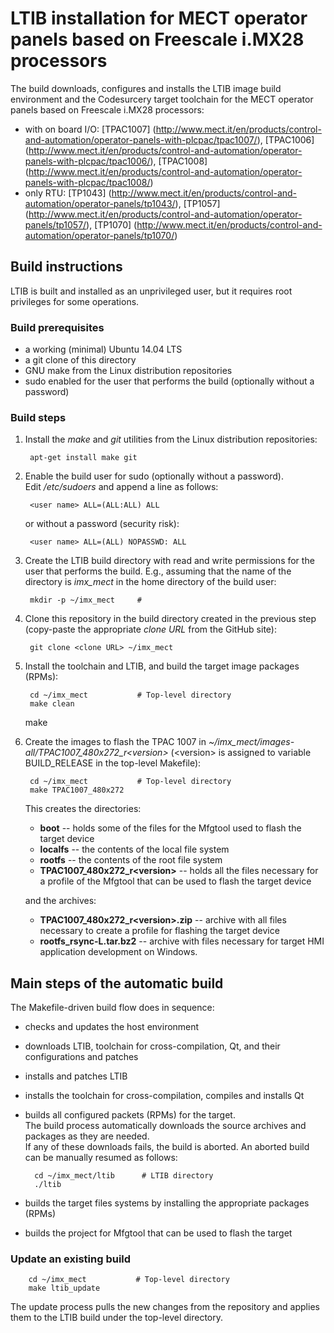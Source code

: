 # LTIB installation for MECT operator panels based on Freescale i.MX28 processors

The build downloads, configures and installs the LTIB image build environment and the Codesurcery target toolchain for the MECT operator panels based on Freescale i.MX28 processors:

- with on board I/O:
[TPAC1007] (http://www.mect.it/en/products/control-and-automation/operator-panels-with-plcpac/tpac1007/),
[TPAC1006] (http://www.mect.it/en/products/control-and-automation/operator-panels-with-plcpac/tpac1006/),
[TPAC1008] (http://www.mect.it/en/products/control-and-automation/operator-panels-with-plcpac/tpac1008/)
- only RTU:
[TP1043] (http://www.mect.it/en/products/control-and-automation/operator-panels/tp1043/),
[TP1057] (http://www.mect.it/en/products/control-and-automation/operator-panels/tp1057/),
[TP1070] (http://www.mect.it/en/products/control-and-automation/operator-panels/tp1070/)

## Build instructions

LTIB is built and installed as an unprivileged user, but it requires root privileges for some operations.

### Build prerequisites

- a working (minimal) Ubuntu 14.04 LTS
- a git clone of this directory
- GNU make from the Linux distribution repositories
- sudo enabled for the user that performs the build (optionally without a password)

### Build steps

1. Install the *make* and *git* utilities from the Linux distribution repositories:

        apt-get install make git

1. Enable the build user for sudo (optionally without a password).  
   Edit */etc/sudoers* and append a line as follows:

        <user name> ALL=(ALL:ALL) ALL

   or without a password (security risk):

        <user name> ALL=(ALL) NOPASSWD: ALL

1. Create the LTIB build directory with read and write permissions for the user that performs the build. E.g., assuming that the name of the directory is *imx_mect* in the home directory of the build user:

        mkdir -p ~/imx_mect     # 

1. Clone this repository in the build directory created in the previous step (copy-paste the appropriate *clone URL* from the GitHub site):

        git clone <clone URL> ~/imx_mect

1. Install the toolchain and LTIB, and build the target image packages (RPMs):

        cd ~/imx_mect           # Top-level directory
        make clean
	make

1. Create the images to flash the TPAC 1007 in *~/imx_mect/images-all/TPAC1007_480x272_r\<version\>* (\<version\> is assigned to variable BUILD_RELEASE in the top-level Makefile):

        cd ~/imx_mect           # Top-level directory
        make TPAC1007_480x272

   This creates the directories:
   - **boot** -- holds some of the files for the Mfgtool used to flash the target device
   - **localfs** -- the contents of the local file system
   - **rootfs** -- the contents of the root file system
   - **TPAC1007_480x272_r\<version\>** -- holds all the files necessary for a profile of the Mfgtool that can be used to flash the target device

   and the archives:
   - **TPAC1007_480x272_r\<version\>.zip** -- archive with all files necessary to create a profile for flashing the target device
   - **rootfs_rsync-L.tar.bz2** -- archive with files necessary for target HMI application development on Windows.

## Main steps of the automatic build

The Makefile-driven build flow does in sequence:

- checks and updates the host environment
- downloads LTIB, toolchain for cross-compilation, Qt, and their configurations and patches
- installs and patches LTIB
- installs the toolchain for cross-compilation, compiles and installs Qt
- builds all configured packets (RPMs) for the target.  
  The build process automatically downloads the source archives and packages as they are needed.  
  If any of these downloads fails, the build is aborted. An aborted build can be manually resumed as follows:

        cd ~/imx_mect/ltib      # LTIB directory
        ./ltib
- builds the target files systems by installing the appropriate packages (RPMs)
- builds the project for Mfgtool that can be used to flash the target

### Update an existing build

        cd ~/imx_mect           # Top-level directory
        make ltib_update

The update process pulls the new changes from the repository and applies them to the LTIB build under the top-level directory.
